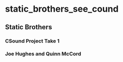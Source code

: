 # static_brothers_see_cound

## Static Brothers
### CSound Project Take 1
### Joe Hughes and Quinn McCord

